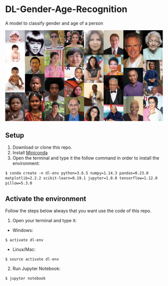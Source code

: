 # DL-Gender-Age-Recognition
A model to classify gender and age of a person


![32332](images/dataset.png)

## Setup

1. Download or clone this repo.
2. Install [Miniconda](https://conda.io/miniconda.html)
3. Open the terminal and type it the follow command in order to install the environment:

```
$ conda create -n dl-env python=3.6.5 numpy=1.14.3 pandas=0.23.0 matplotlib=2.2.2 scikit-learn=0.19.1 jupyter=1.0.0 tensorflow=1.12.0 pillow=5.3.0
```

## Activate the environment

Follow the steps below always that you want use the code of this repo.

1. Open your terminal and type it:

* Windows:

```
$ activate dl-env
```

* Linux/Mac:

```
$ source activate dl-env
```

2. Run Jupyter Notebook:

```
$ jupyter notebook
```
